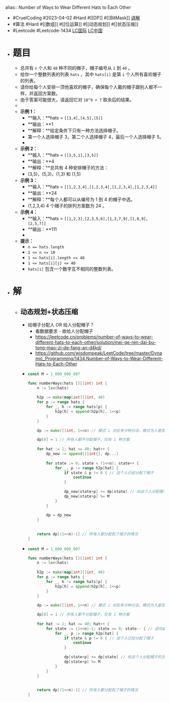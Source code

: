 alias:: Number of Ways to Wear Different Hats to Each Other
- #CruelCoding #2023-04-02 #Hard #[[DP]] #[[BitMask]] [讲解](https://youtu.be/XP_363Owaxk)
- #算法 #Hard #[[数组]] #[[位运算]] #[[动态规划]] #[[状态压缩]]
- #Leetcode #Leetcode-1434 [LC国际](https://leetcode.com/problems/number-of-ways-to-wear-different-hats-to-each-other/) [LC中国](https://leetcode.cn/problems/number-of-ways-to-wear-different-hats-to-each-other/)
- # 题目
	- 总共有 `n` 个人和 `40` 种不同的帽子，帽子编号从 `1` 到 `40` 。
	- 给你一个整数列表的列表 `hats` ，其中 `hats[i]` 是第 `i` 个人所有喜欢帽子的列表。
	- 请你给每个人安排一顶他喜欢的帽子，确保每个人戴的帽子跟别人都不一样，并返回方案数。
	- 由于答案可能很大，请返回它对 `10^9 + 7` 取余后的结果。
	-
	- **示例 1：**
		- **输入：**hats = `[[3,4],[4,5],[5]]`
		- **输出：**1
		- **解释：**给定条件下只有一种方法选择帽子。
		- 第一个人选择帽子 3，第二个人选择帽子 4，最后一个人选择帽子 5。
		-
	- **示例 2：**
		- **输入：**hats = `[[3,5,1],[3,5]]`
		- **输出：**4
		- **解释：**总共有 4 种安排帽子的方法：
		- (3,5)，(5,3)，(1,3) 和 (1,5)
	- **示例 3：**
		- **输入：**hats = `[[1,2,3,4],[1,2,3,4],[1,2,3,4],[1,2,3,4]]`
		- **输出：**24
		- **解释：**每个人都可以从编号为 1 到 4 的帽子中选。
		- (1,2,3,4) 4 个帽子的排列方案数为 24 。
	- **示例 4：**
		- **输入：**hats = `[[1,2,3],[2,3,5,6],[1,3,7,9],[1,8,9],[2,5,7]]`
		- **输出：**111
		-
	- **提示：**
		- `n == hats.length`
		- `1 <= n <= 10`
		- `1 <= hats[i].length <= 40`
		- `1 <= hats[i][j] <= 40`
		- `hats[i]` 包含一个数字互不相同的整数列表。
- # 解
	- ## 动态规划+状态压缩
		- 给帽子分配人 OR 给人分配帽子？
			- 看数据要求 - 故给人分配帽子
			- https://leetcode.cn/problems/number-of-ways-to-wear-different-hats-to-each-other/solution/mei-ge-ren-dai-bu-tong-mao-zi-de-fang-an-d4kd/
			- https://github.com/wisdompeak/LeetCode/tree/master/Dynamic_Programming/1434.Number-of-Ways-to-Wear-Different-Hats-to-Each-Other
		- ```go
		  const M = 1_000_000_007
		  
		  func numberWays(hats [][]int) int {
		      n := len(hats)
		      
		      h2p := make(map[int][]int, 40)
		      for p := range hats {
		          for _, h := range hats[p] {
		              h2p[h] = append(h2p[h], 1<<p)
		          }
		      }
		      
		      dp := make([]int, 1<<n) // 模式 i 对应多少种分法，模式为人是否分配了帽子的比特位
		  
		      dp[0] = 1 // 所有人都不分配帽子，仅有 1 种方案
		      
		      for hat := 1; hat <= 40; hat++ {
		          dp_new := append([]int{}, dp...)
		          
		          for state := 0; state < (1<<n); state++ {
		              for _, p := range h2p[hat] {
		                  if state & p != 0 { // 这个人已经分配了帽子
		                      continue
		                  }
		                  
		                  dp_new[state+p] += dp[state] // 给这个人分配帽子的方案数增加
		                  dp_new[state+p] %= M
		              }
		          }
		          
		          dp = dp_new
		      }
		      
		      
		      return dp[(1<<n)-1] // 所有人都分配到了帽子的情况
		  }
		  ```
		- ```go
		  const M = 1_000_000_007
		  
		  func numberWays(hats [][]int) int {
		      n := len(hats)
		      
		      h2p := make(map[int][]int, 40)
		      for p := range hats {
		          for _, h := range hats[p] {
		              h2p[h] = append(h2p[h], 1<<p)
		          }
		      }
		      
		      dp := make([]int, 1<<n) // 模式 i 对应多少种分法，模式为人是否分配了帽子的比特位
		  
		      dp[0] = 1 // 所有人都不分配帽子，仅有 1 种方案
		      
		      for hat := 1; hat <= 40; hat++ {         
		          for state := (1<<n)-1; state >= 0; state-- { // 逆向遍历
		              for _, p := range h2p[hat] {
		                  if state & p != 0 { // 这个人已经分配了帽子
		                      continue
		                  }
		                  
		                  dp[state+p] += dp[state] // 给这个人分配帽子的方案数增加
		                  dp[state+p] %= M
		              }
		          }
		      }
		      
		      
		      return dp[(1<<n)-1] // 所有人都分配到了帽子的情况
		  }
		  ```